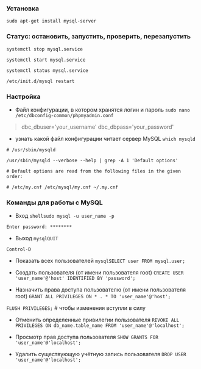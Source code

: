 ### Установка
`sudo apt-get install mysql-server`

### Статус: остановить, запустить, проверить, перезапустить
`systemctl stop mysql.service`

`systemctl start mysql.service`

`systemctl status mysql.service`

`/etc/init.d/mysql restart`

### Настройка
* Файл конфигурации, в котором хранятся логин и пароль
`sudo nano /etc/dbconfig-common/phpmyadmin.conf`
> dbc_dbuser='your_username'
> dbc_dbpass='your_password'

* узнать какой файл конфигурации читает сервер MySQL
`which mysqld`

`# /usr/sbin/mysqld`

`/usr/sbin/mysqld --verbose --help | grep -A 1 'Default options'`

`# Default options are read from the following files in the given order:`

`# /etc/my.cnf /etc/mysql/my.cnf ~/.my.cnf`

### Команды для работы c MySQL
* Вход
`shellsudo mysql -u user_name -p`

`Enter password: ********`

* Выход
`mysqlQUIT`

`Control-D`

* Показать всех пользователей
`mysqlSELECT user FROM mysql.user;`

* Создать пользователя (от имени пользователя root)
`CREATE USER 'user_name'@'host' IDENTIFIED BY 'password';`

* Назначить права доступа пользователю (от имени пользователя root)
`GRANT ALL PRIVILEGES ON * . * TO 'user_name'@'host';`

`FLUSH PRIVILEGES;` # чтобы изменения вступли в силу

* Отменить определенные привилегии пользователя
`REVOKE ALL PRIVILEGES ON db_name.table_name FROM 'user_name'@'localhost';`

* Просмотр прав доступа пользователя
`SHOW GRANTS FOR 'user_name'@'localhost';`

* Удалить существующую учётную запись пользователя
`DROP USER 'user_name'@'localhost';`
